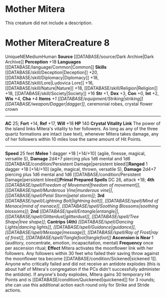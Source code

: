﻿---
ac: '25'
alignment: NE
all_resistance: null
burrow_speed: null
charisma: '+4'
climb_speed: null
constitution: '+0'
creature_ability:
- Ascension is Near
- Crystal Vitality Link
creature_family: null
description: This creature did not include a description.
dexterity: '+3'
element: null
fly_speed: null
fortitude: '+14'
hp: '140'
id: '2037'
immunity: null
intelligence: '+2'
land_speed: '25'
language:
- '[[DATABASE/language/Common|Common]]'
level: '8'
max_speed: '25'
name: Mother Mitera
perception: '+18'
rarity: Unique
reflex: '+17'
resistance: null
rus_type_level: null
sense: null
size: Medium
skill:
- '[[DATABASE/skill/Deception|Deception]] +20'
- '[[DATABASE/skill/Diplomacy|Diplomacy]] +18'
- '[[DATABASE/skill/Lore|Ludovica Lore]] +16'
- '[[DATABASE/skill/Nature|Nature]] +18'
- '[[DATABASE/skill/Religion|Religion]] +18'
- '[[DATABASE/skill/Society|Society]] +16'
source: '[[DATABASE/source/Dark Archive|Dark Archive]]'
speed:
- 25 feet
spell:
- '[[DATABASE/spell/Dancing Lights|Dancing Lights]]'
- '[[DATABASE/spell/Entangle|Entangle]]'
- '[[DATABASE/spell/Freedom of Movement|Freedom of Movement]]'
- '[[DATABASE/spell/Glitterdust|Glitterdust]]'
- '[[DATABASE/spell/Guidance|Guidance]]'
- '[[DATABASE/spell/Lightning Bolt|Lightning Bolt]]'
- '[[DATABASE/spell/Message|Message]]'
- '[[DATABASE/spell/Mind of Menace|Mind ofMenace]]'
- '[[DATABASE/spell/Murderous Vine|Murderous Vine]]'
- '[[DATABASE/spell/Petal Storm|Petal Storm]]'
- '[[DATABASE/spell/Ray of Frost|Rayof Frost]]'
- '[[DATABASE/spell/Soothing Blossoms|Soothing Blossoms]]'
- '[[DATABASE/spell/Tanglefoot|Tanglefoot]]'
- '[[DATABASE/spell/Tree Shape|TreeShape]]'
strength: '+1'
strength_req: '1'
strongest_save:
- Will
swim_speed: null
trait:
- '[[DATABASE/trait/Human|Human]]'
- '[[DATABASE/trait/Unique|Unique]]'
type: Creature
vision: null
weakest_save:
- Fortitude
weakness: null
will: '+18'
wisdom: '+4'

---
# Mother Mitera

This creature did not include a description.

# Mother Mitera<span class="item-type">Creature 8</span>

<span class="trait-unique item-trait">Unique</span><span class="trait-alignment item-trait">NE</span><span class="trait-size item-trait">Medium</span><span class="item-trait">Human</span>
**Source** [[DATABASE/source/Dark Archive|Dark Archive]]
**Perception** +18
**Languages** [[DATABASE/language/Common|Common]]
**Skills** [[DATABASE/skill/Deception|Deception]] +20, [[DATABASE/skill/Diplomacy|Diplomacy]] +18, [[DATABASE/skill/Lore|Ludovica Lore]] +16, [[DATABASE/skill/Nature|Nature]] +18, [[DATABASE/skill/Religion|Religion]] +18, [[DATABASE/skill/Society|Society]] +16
**Str** +1, **Dex** +3, **Con** +0, **Int** +2, **Wis** +4, **Cha** +4
**Items** _+1 [[DATABASE/equipment/Striking|striking]] [[DATABASE/weapon/Dagger|dagger]]_, ceremonial robes, crystal flower crown

---
**AC** 25; **Fort** +14, **Ref** +17, **Will** +18
**HP** 140
<span class="in-box-ability">**Crystal Vitality Link** The power of the island links Mitera's vitality to her followers. As long as any of the three quartz formations are intact (see text), whenever Mitera takes damage, any of her followers within 10 miles lose the same amount of Hit Points.</span>

---
**Speed** 25 feet
<span class="in-box-ability">**Melee** <span class="action-icon">1</span> dagger +18 [+14/+10] (agile, finesse, magical, versatile S), **Damage** 2d4+7 piercing plus 1d6 mental and 1d6 [[DATABASE/condition/Persistent Damage|persistent bleed]]</span><span class="in-box-ability">**Ranged** <span class="action-icon">1</span> dagger +18 [+14/+10] (agile, magical, thrown, versatile S), **Damage** 2d4+7 piercing plus 1d6 mental and 1d6 [[DATABASE/condition/Persistent Damage|persistent bleed]]</span>**Primal Prepared Spells** DC 26, attack +18; **4th** _[[DATABASE/spell/Freedom of Movement|freedom of movement]]_, _[[DATABASE/spell/Murderous Vine|murderous vine]]_, _[[DATABASE/spell/Petal Storm|petal storm]]_; **3rd** _[[DATABASE/spell/Lightning Bolt|lightning bolt]]_, _[[DATABASE/spell/Mind of Menace|mind of menace]]_, _[[DATABASE/spell/Soothing Blossoms|soothing blossoms]]_; **2nd** _[[DATABASE/spell/Entangle|entangle]]_, _[[DATABASE/spell/Glitterdust|glitterdust]]_, _[[DATABASE/spell/Tree Shape|tree shape]]_; **Cantrips** **(4th)** _[[DATABASE/spell/Dancing Lights|dancing lights]]_, _[[DATABASE/spell/Guidance|guidance]]_, _[[DATABASE/spell/Message|message]]_, _[[DATABASE/spell/Ray of Frost|ray of frost]]_, _[[DATABASE/spell/Tanglefoot|tanglefoot]]_
<span class="in-box-ability">**Ascension is Near** <span class="action-icon">1</span> (auditory, concentrate, emotion, incapacitation, mental) **Frequency** once per ascension ritual; **Effect** Mitera activates the moonflower link with her followers. Any followers within 30 feet who failed their saving throw against the moonflower tea become [[DATABASE/condition/Sickened|sickened 1]]. Anyone who critically failed and did not receive an antidote explodes (this is about half of Mitera's congregation if the PCs didn't successfully administer the antidote). If anyone's body explodes, Mitera gains 30 temporary Hit Points and is [[DATABASE/condition/Quickened|quickened]] for 3 rounds; she can use this additional action each round only for Strike and Stride actions.</span>
